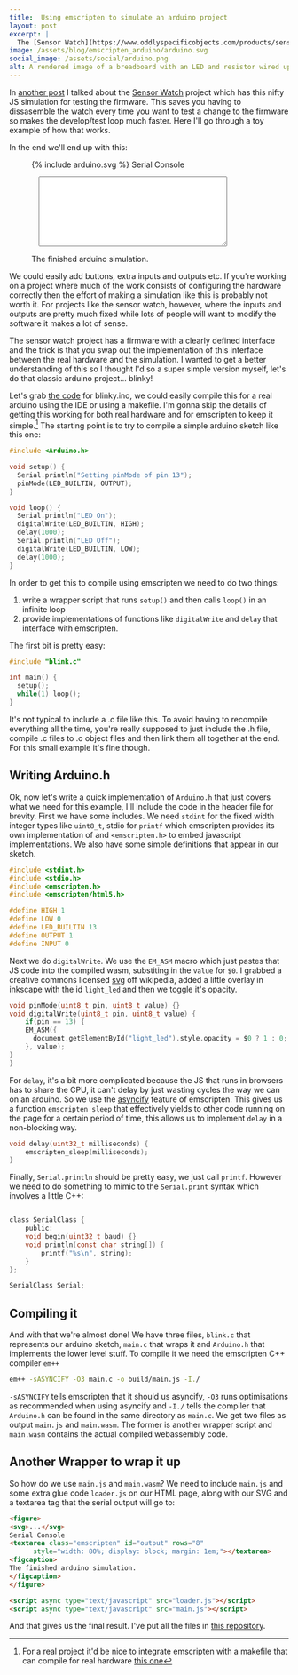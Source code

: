 ```yaml
---
title:  Using emscripten to simulate an arduino project
layout: post
excerpt: |
  The [Sensor Watch](https://www.oddlyspecificobjects.com/products/sensorwatch/) project has this nifty JS simulation for testing the firmware. Here I'll go through a toy example of how it glues together the C firmware code and the JS visualisation. 
image: /assets/blog/emscripten_arduino/arduino.svg
social_image: /assets/social/arduino.png
alt: A rendered image of a breadboard with an LED and resistor wired up in series to an arduino.
---
```


In [another post](/2022/11/22/sensor_watch.html) I talked about the [Sensor Watch](https://www.oddlyspecificobjects.com/products/sensorwatch/) project which has this nifty JS simulation for testing the firmware. This saves you having to dissasemble the watch every time you want to test a change to the firmware so makes the develop/test loop much faster. Here I'll go through a toy example of how that works. 

In the end we'll end up with this:
<figure>
{% include arduino.svg %}
Serial Console
<textarea class="emscripten" id="output" rows="8" style="width: 80%; display: block; margin: 1em;"></textarea>
<figcaption>
The finished arduino simulation.
</figcaption>
</figure>

<script async type="text/javascript" src="/assets/blog/emscripten_arduino/loader.js"></script>
<script async type="text/javascript" src="/assets/blog/emscripten_arduino/main.js"></script>

We could easily add buttons, extra inputs and outputs etc. If you're working on a project where much of the work consists of configuring the hardware correctly then the effort of making a simulation like this is probably not worth it. For projects like the sensor watch, however, where the inputs and outputs are pretty much fixed while lots of people will want to modify the software it makes a lot of sense.

The sensor watch project has a firmware with a clearly defined interface and the trick is that you swap out the implementation of this interface between the real hardware and the simulation. I wanted to get a better understanding of this so I thought I'd so a super simple version myself, let's do that classic arduino project... blinky! 

Let's grab [the code](https://docs.arduino.cc/built-in-examples/basics/Blink) for blinky.ino, we could easily compile this for a real arduino using the IDE or using a makefile. I'm gonna skip the details of getting this working for both real hardware and for emscripten to keep it simple.[^1] The starting point is to try to compile a simple arduino sketch like this one:
```c
#include <Arduino.h>

void setup() {
  Serial.println("Setting pinMode of pin 13");
  pinMode(LED_BUILTIN, OUTPUT);
}

void loop() {
  Serial.println("LED On");
  digitalWrite(LED_BUILTIN, HIGH);
  delay(1000);
  Serial.println("LED Off");
  digitalWrite(LED_BUILTIN, LOW);
  delay(1000);
}
```

In order to get this to compile using emscripten we need to do two things: 
1. write a wrapper script that runs `setup()` and then calls `loop()` in an infinite loop
2. provide implementations of functions like `digitalWrite` and `delay` that interface with emscripten.

The first bit is pretty easy:
```c
#include "blink.c"

int main() {
  setup();
  while(1) loop();
}
```
It's not typical to include a .c file like this. To avoid having to recompile everything all the time, you're really supposed to just include the .h file, compile .c files to .o object files and then link them all together at the end. For this small example it's fine though.

## Writing Arduino.h

Ok, now let's write a quick implementation of `Arduino.h` that just covers what we need for this example, I'll include the code in the header file for brevity. First we have some includes. We need `stdint` for the fixed width integer types like `uint8_t`, stdio for `printf` which emscripten provides its own implementation of and `<emscripten.h>` to embed javascript implementations. We also have some simple definitions that appear in our sketch.

```c++
#include <stdint.h>
#include <stdio.h>
#include <emscripten.h>
#include <emscripten/html5.h>

#define HIGH 1
#define LOW 0
#define LED_BUILTIN 13
#define OUTPUT 1
#define INPUT 0
```

Next we do `digitalWrite`. We use the `EM_ASM` macro which just pastes that JS code into the compiled wasm, substiting in the `value` for `$0`. I grabbed a creative commons licensed [svg](https://commons.wikimedia.org/wiki/File:Led_lampeggiante_con_arduino.svg) off wikipedia, added a little overlay in inkscape with the id `light_led` and then we toggle it's opacity.

```c
void pinMode(uint8_t pin, uint8_t value) {}
void digitalWrite(uint8_t pin, uint8_t value) {
    if(pin == 13) {
    EM_ASM({
      document.getElementById("light_led").style.opacity = $0 ? 1 : 0;
    }, value);
}
}
```

For `delay`, it's a bit more complicated because the JS that runs in browsers has to share the CPU, it can't delay by just wasting cycles the way we can on an arduino. So we use the [asyncify](https://emscripten.org/docs/porting/asyncify.html) feature of emscripten. This gives us a function `emscripten_sleep` that effectively yields to other code running on the page for a certain period of time, this allows us to implement `delay` in a non-blocking way.

```c
void delay(uint32_t milliseconds) {
    emscripten_sleep(milliseconds);
}
```

Finally, `Serial.println` should be pretty easy, we just call `printf`. However we need to do something to mimic to the `Serial.print` syntax which involves a little C++:
```c

class SerialClass {
    public:
    void begin(uint32_t baud) {}
    void println(const char string[]) {
        printf("%s\n", string);
    }
};

SerialClass Serial;
```

## Compiling it

And with that we're almost done! We have three files, `blink.c` that represents our arduino sketch, `main.c` that wraps it and `Arduino.h` that implements the lower level stuff. To compile it we need the emscripten C++ compiler `em++`
```bash
em++ -sASYNCIFY -O3 main.c -o build/main.js -I./
```
`-sASYNCIFY` tells emscripten that it should us asyncify, `-O3` runs optimisations as recommended when using asyncify and `-I./` tells the compiler that `Arduino.h` can be found in the same directory as `main.c`. We get two files as output `main.js` and `main.wasm`. The former is another wrapper script and `main.wasm` contains the actual compiled webassembly code.

## Another Wrapper to wrap it up
So how do we use `main.js` and `main.wasm`? We need to include `main.js` and some extra glue code `loader.js` on our HTML page, along with our SVG and a textarea tag that the serial output will go to:

```html
<figure>
<svg>...</svg>
Serial Console
<textarea class="emscripten" id="output" rows="8" 
      style="width: 80%; display: block; margin: 1em;"></textarea>
<figcaption>
The finished arduino simulation.
</figcaption>
</figure>

<script async type="text/javascript" src="loader.js"></script>
<script async type="text/javascript" src="main.js"></script>
```

And that gives us the final result. I've put all the files in [this repository](https://github.com/TomHodson/arduino-emscripten).

[^1]: For a real project it'd be nice to integrate emscripten with a makefile that can compile for real hardware [this one](https://github.com/sudar/Arduino-Makefile)



